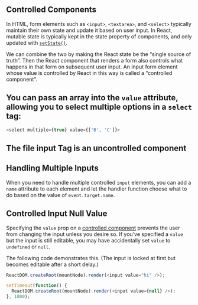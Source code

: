 ## Controlled Components

In HTML, form elements such as  `<input>`,  `<textarea>`, and  `<select>`  typically maintain their own state and update it based on user input. In React, mutable state is typically kept in the state property of components, and only updated with  [`setState()`](https://reactjs.org/docs/react-component.html#setstate).

We can combine the two by making the React state be the “single source of truth”. Then the React component that renders a form also controls what happens in that form on subsequent user input. An input form element whose value is controlled by React in this way is called a “controlled component”.

## You can pass an array into the  `value`  attribute, allowing you to select multiple options in a  `select`  tag:

```javascript
<select multiple={true} value={['B', 'C']}>
```

## The file input Tag  is an uncontrolled component 



## Handling Multiple Inputs

When you need to handle multiple controlled  `input`  elements, you can add a  `name`  attribute to each element and let the handler function choose what to do based on the value of  `event.target.name`.

## Controlled Input Null Value

Specifying the  `value`  prop on a  [controlled component](https://reactjs.org/docs/forms.html#controlled-components)  prevents the user from changing the input unless you desire so. If you’ve specified a  `value`  but the input is still editable, you may have accidentally set  `value`  to  `undefined`  or  `null`.

The following code demonstrates this. (The input is locked at first but becomes editable after a short delay.)

```javascript
ReactDOM.createRoot(mountNode).render(<input value="hi" />);

setTimeout(function() {
  ReactDOM.createRoot(mountNode).render(<input value={null} />);
}, 1000);
```
